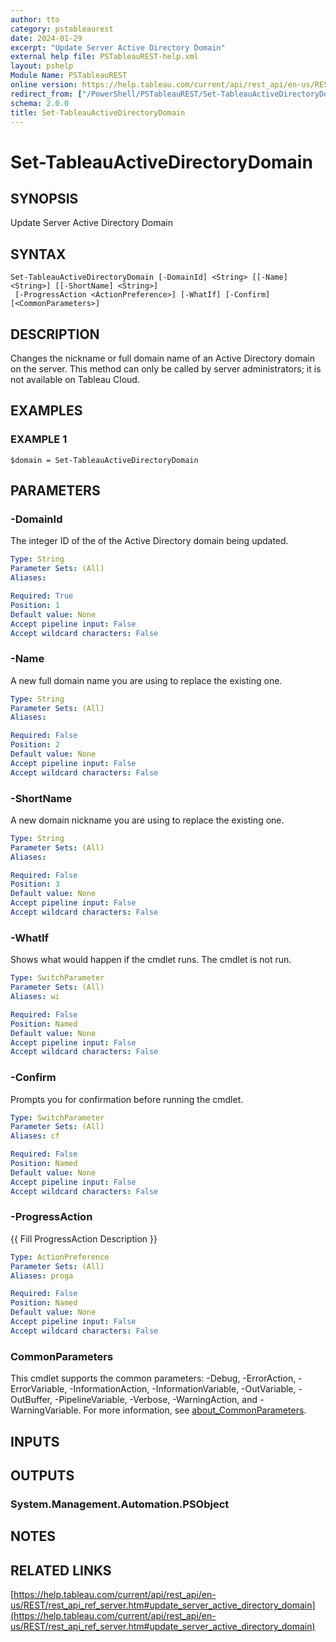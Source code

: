 ```yaml
---
author: tto
category: pstableaurest
date: 2024-01-29
excerpt: "Update Server Active Directory Domain"
external help file: PSTableauREST-help.xml
layout: pshelp
Module Name: PSTableauREST
online version: https://help.tableau.com/current/api/rest_api/en-us/REST/rest_api_ref_server.htm#update_server_active_directory_domain
redirect_from: ["/PowerShell/PSTableauREST/Set-TableauActiveDirectoryDomain/", "/PowerShell/PSTableauREST/set-tableauactivedirectorydomain/", "/PowerShell/set-tableauactivedirectorydomain/"]
schema: 2.0.0
title: Set-TableauActiveDirectoryDomain
---
```


# Set-TableauActiveDirectoryDomain

## SYNOPSIS
Update Server Active Directory Domain

## SYNTAX

```
Set-TableauActiveDirectoryDomain [-DomainId] <String> [[-Name] <String>] [[-ShortName] <String>]
 [-ProgressAction <ActionPreference>] [-WhatIf] [-Confirm] [<CommonParameters>]
```

## DESCRIPTION
Changes the nickname or full domain name of an Active Directory domain on the server.
This method can only be called by server administrators; it is not available on Tableau Cloud.

## EXAMPLES

### EXAMPLE 1
```
$domain = Set-TableauActiveDirectoryDomain
```

## PARAMETERS

### -DomainId
The integer ID of the of the Active Directory domain being updated.

```yaml
Type: String
Parameter Sets: (All)
Aliases:

Required: True
Position: 1
Default value: None
Accept pipeline input: False
Accept wildcard characters: False
```

### -Name
A new full domain name you are using to replace the existing one.

```yaml
Type: String
Parameter Sets: (All)
Aliases:

Required: False
Position: 2
Default value: None
Accept pipeline input: False
Accept wildcard characters: False
```

### -ShortName
A new domain nickname you are using to replace the existing one.

```yaml
Type: String
Parameter Sets: (All)
Aliases:

Required: False
Position: 3
Default value: None
Accept pipeline input: False
Accept wildcard characters: False
```

### -WhatIf
Shows what would happen if the cmdlet runs.
The cmdlet is not run.

```yaml
Type: SwitchParameter
Parameter Sets: (All)
Aliases: wi

Required: False
Position: Named
Default value: None
Accept pipeline input: False
Accept wildcard characters: False
```

### -Confirm
Prompts you for confirmation before running the cmdlet.

```yaml
Type: SwitchParameter
Parameter Sets: (All)
Aliases: cf

Required: False
Position: Named
Default value: None
Accept pipeline input: False
Accept wildcard characters: False
```

### -ProgressAction
{{ Fill ProgressAction Description }}

```yaml
Type: ActionPreference
Parameter Sets: (All)
Aliases: proga

Required: False
Position: Named
Default value: None
Accept pipeline input: False
Accept wildcard characters: False
```

### CommonParameters
This cmdlet supports the common parameters: -Debug, -ErrorAction, -ErrorVariable, -InformationAction, -InformationVariable, -OutVariable, -OutBuffer, -PipelineVariable, -Verbose, -WarningAction, and -WarningVariable. For more information, see [about_CommonParameters](http://go.microsoft.com/fwlink/?LinkID=113216).

## INPUTS

## OUTPUTS

### System.Management.Automation.PSObject
## NOTES

## RELATED LINKS

[https://help.tableau.com/current/api/rest_api/en-us/REST/rest_api_ref_server.htm#update_server_active_directory_domain](https://help.tableau.com/current/api/rest_api/en-us/REST/rest_api_ref_server.htm#update_server_active_directory_domain)

